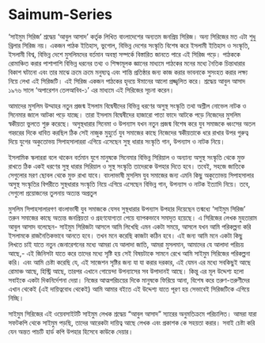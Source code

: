 # Saimum-Series
‘সাইমুম সিরিজ’ শ্রদ্ধেয় ‘আবুল আসাদ’ কর্তৃক লিখিত বাংলাদেশের অন্যতম জনপ্রিয় সিরিজ। অন্য সিরিজের মত এটা শুধু থ্রিলার সিরিজ নয়। একজন পাঠক ইতিহাস, ভুগোল, বিভিন্ন দেশের সংস্কৃতি বিশেষ করে ইসলামী ইতিহাস ও সংস্কৃতি, ইসলামী বিশ্ব, বিভিন্ন দেশে মুসলিমদের বর্তমান অবস্থা সম্পর্কে বিস্তারিত জানতে পারে এই সিরিজ পড়ে। পাঠককে রোমাঞ্চিত করার পাশাপাশি বিভিন্ন ধরনের তথ্য ও শিক্ষামূলক জ্ঞানের মাধ্যমে পাঠকের মনের মধ্যে নৈতিক চিন্তাধারার বিকাশ ঘটানো এবং তার মাঝে ক্রমে ক্রমে মনুষ্যত্ব এবং শান্তি প্রতিষ্ঠার জন্য কাজ করার ভাবনাকে সুসংহত করার লক্ষ্য নিয়ে লেখা এই সিরিজটি। এই সিরিজ একজন পাঠকের হৃদয়ে ঈমানের আলো প্রজ্জ্বলিত করে। শ্রদ্ধেয় আবুল আসাদ ১৯৭৬ সালে ‘অপারেশন তেলআবিব-১’ এর মাধ্যমে এই সিরিজের সূচনা করেন।

আমাদের মুসলিম উম্মাহর নতুন প্রজন্ম ইসলাম বিদ্বেষীদের বিভিন্ন ধরণের অসুস্থ সংস্কৃতি তথা অশ্লীল নোভেল নাটক ও সিনেমার জালে আটকা পড়ে যাচ্ছে। তারা ইসলাম বিদ্বেষীদের হাজারো পাতা ফাদে আটকে পড়ে নিজেদের মুসলিম স্বকীয়তা ভুলতে শুরু করেছে। অসুস্থধারার সিনেমা ও উপন্যাস যখন নতুন প্রজন্ম বিশেষ করে যুব সমাজকে ধ্বংসের অতল গহ্বরের দিকে ধাবিত করছিল ঠিক সেই নাজুক মুহুর্তে যুব সমাজের কাছে নিজেদের স্বকীয়তাকে ধরে রাখার উপর গুরুত্ব দিয়ে যুগের অকুতোভয় সিপাহসালাররা এগিয়ে এসেছেন সুস্থ ধারার সংস্কৃতি গান, উপন্যাস ও নাটক নিয়ে।

ইসলামিক স্কলাররা বলে থাকেন বর্তমান যুগে মানুষকে সিনেমার বিভিন্ন সিরিয়াল ও অন্যান্য অসুস্থ সংস্কৃতি থেকে মুক্ত রাখতে ঠিক একই ধরণের সুস্থ ধারার সিরিয়াল ও সুস্থ সংস্কৃতি তাদেরকে উপহার দিতে হবে। তবেই, সহজে জাতিকে সেগুলোর মরণ ছোবল থেকে মুক্ত রাখা যাবে। বাংলাভাষী মুসলিম যুব সমাজের জন্য এমনি কিছু অকুতোভয় সিপাহসালার অসুস্থ সংস্কৃতির বিপরীতে সুস্থধারার সংস্কৃতি নিয়ে এগিয়ে এসেছেন বিভিন্ন গান, উপন্যাস ও নাটক ইত্যাদি নিয়ে। তবে, সেগুলো প্রয়োজনের তুলনায় অত্যন্ত অপ্রতুল

মুসলিম সিপাহসালারগণ বাংলাভাষী যুব সমাজকে যেসব সুস্থধারার উপন্যাস উপহার দিয়েছেন তন্মধ্যে ‘সাইমুম সিরিজ’ তরুন সমাজের কাছে অত্যন্ত জনপ্রিয়তা ও গ্রহণযোগ্যতা পেয়ে ব্যাপকভাবে সমাদৃত হয়েছে। এ সিরিজের লেখক মুহতারাম আবুল আসাদ বলেছেন- সাইমুম সিরিজটা আসলে আমি লিখেছি এমন একটা সময়ে, আসলে যখন আমি পরিকল্পনা করি ইসলামকে রাজনৈতিকভাবে আনতে হবে। তখন মনে করেছি কাজটা কঠিন হবে। এই জন্য আমি মনে একটা কিছু লিখতে চাই যাতে নতুন জেনারেশনের মধ্যে আমরা যে আলাদা জাতি, আমরা মুসলমান, আমাদের যে আলাদা পরিচয় আছে,- এই জিনিসটা যাতে করে তাদের মধ্যে সৃষ্টি হয় সেই বিষয়টাকে সামনে রেখে আমি সাইমুম সিরিজের পরিকল্পনা করি। এবং আমি চেষ্টা করেছি যে, এই সাজেশন সৃষ্টির জন্য যা যা করার দরকার, এই যেমন এর মধ্যে সবকিছুই আছে রোমাঞ্চ আছে, হিস্ট্রি আছে, তারপর এখানে গোয়েন্দা উপন্যাসের সব উপাদানই আছে। কিন্তু এর মূল উদ্দেশ্য হলো সবাইকে একটা দিকনির্দেশনা দেয়া। নিজের আত্মপরিচয়ের দিকে মানুষকে ফিরিয়ে আনা, বিশেষ করে তরুণ-তরুণীদের এখান থেকেই (এই দায়িত্ববোধ থেকেই) আমি আমার বইতে এই উদ্দেশ্য যাতে পূরণ হয় সেভাবেই সিরিজটিকে এগিয়ে নিচ্ছি।

সাইমুম সিরিজের এই ওয়েবসাইটটি সাইমুম লেখক শ্রদ্ধেয় “আবুল আসাদ” স্যারের অনুমতিক্রমে পরিচালিত। আমরা যারা সফটকপি থেকে সাইমুম পড়ছি, তাদের আরেকটা দায়িত্ব আছে লেখক এবং প্রকাশক কে সহয়তা করার। সবাই চেষ্টা করি যেন অন্তত পাচটি হার্ড কপি উপহার হিসেবে কাউকে দেয়ার।

